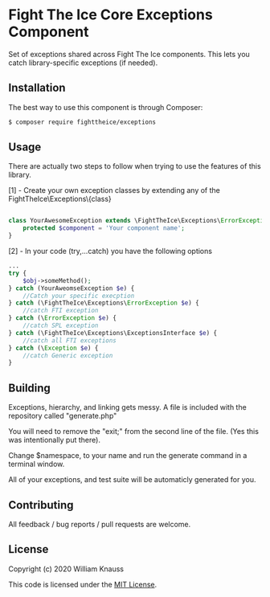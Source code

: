# Fight The Ice Core Exceptions Component

Set of exceptions shared across Fight The Ice components. This lets you catch library-specific exceptions (if needed).

## Installation

The best way to use this component is through Composer:

```BASH
$ composer require fighttheice/exceptions
```

## Usage

There are actually two steps to follow when trying to use the features of this library.

[1] - Create your own exception classes by extending any of the FightTheIce\Exceptions\\{class}

```php

class YourAwesomeException extends \FightTheIce\Exceptions\ErrorException {
	protected $component = 'Your component name';
}
```

[2] - In your code (try,...catch) you have the following options
```php
...
try {
	$obj->someMethod();
} catch (YourAweomseException $e) {
	//Catch your specific execption
} catch (\FightTheIce\Exceptions\ErrorException $e) {
	//catch FTI exception
} catch (\ErrorException $e) {
	//catch SPL exception
} catch (\FightTheIce\Exceptions\ExceptionsInterface $e) {
	//catch all FTI exceptions
} catch (\Exception $e) {
	//catch Generic exception
}
```

## Building

Exceptions, hierarchy, and linking gets messy. A file is included with the repository called "generate.php"

You will need to remove the "exit;" from the second line of the file. (Yes this was intentionally put there).

Change $namespace, to your name and run the generate command in a terminal window. 

All of your exceptions, and test suite will be automaticly generated for you.


## Contributing

All feedback / bug reports / pull requests are welcome.

## License

Copyright (c) 2020 William Knauss

This code is licensed under the [MIT License](LICENSE).